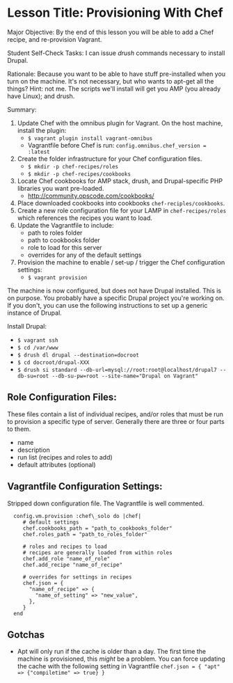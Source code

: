 # Lesson Title: Provisioning With Chef

Major Objective: By the end of this lesson you will be able to add a Chef recipe, and re-provision Vagrant.

Student Self-Check Tasks: I can issue *drush* commands necessary to install Drupal.

Rationale: Because you want to be able to have stuff pre-installed when you turn on the machine. It's not necessary, but who wants to apt-get all the things? Hint: not me. The scripts we'll install will get you AMP (you already have Linux); and drush.

Summary:

1. Update Chef with the omnibus plugin for Vagrant. On the host machine, install the plugin:
   - `$ vagrant plugin install vagrant-omnibus`
   - Vagrantfile before Chef is run:
     `config.omnibus.chef_version = :latest`
1. Create the folder infrastructure for your Chef configuration files.
   - `$ mkdir -p chef-recipes/roles`
   - `$ mkdir -p chef-recipes/cookbooks`
2. Locate Chef cookbooks for AMP stack, drush, and Drupal-specific PHP libraries you want pre-loaded.
   - http://community.opscode.com/cookbooks/
3. Place downloaded cookbooks into cookbooks `chef-reciples/cookbooks`.
4. Create a new role configuration file for your LAMP in `chef-recipes/roles` which references the recipes you want to load.
5. Update the Vagrantfile to include:
   - path to roles folder
   - path to cookbooks folder
   - role to load for this server
   - overrides for any of the default settings
6. Provision the machine to enable / set-up / trigger the Chef configuration settings:
   - `$ vagrant provision`

The machine is now configured, but does not have Drupal installed. This is on purpose. You probably have a specific Drupal project you're working on. If you don't, you can use the following instructions to set up a generic instance of Drupal.

Install Drupal:

   - `$ vagrant ssh`
   - `$ cd /var/www`
   - `$ drush dl drupal --destination=docroot`
   - `$ cd docroot/drupal-XXX`
   - `$ drush si standard --db-url=mysql://root:root@localhost/drupal7 --db-su=root --db-su-pw=root --site-name="Drupal on Vagrant"`

## Role Configuration Files:
These files contain a list of individual recipes, and/or roles that must be run to provision a specific type of server.
Generally there are three or four parts to them.

   - name
   - description
   - run list (recipes and roles to add)
   - default attributes (optional)

## Vagrantfile Configuration Settings:
Stripped down configuration file. The Vagrantfile is well commented.

````
  config.vm.provision :chef\_solo do |chef|
     # default settings
     chef.cookbooks_path = "path_to_cookbooks_folder"
     chef.roles_path = "path_to_roles_folder"

     # roles and recipes to load
     # recipes are generally loaded from within roles
     chef.add_role "name_of_role"
     chef.add_recipe "name_of_recipe"

     # overrides for settings in recipes
     chef.json = {
       "name_of_recipe" => {
         "name_of_setting" => "new_value",
       },
     }
  end
````

## Gotchas

- Apt will only run if the cache is older than a day. The first time the machine is provisioned, this *might* be a problem. You can force updating the cache
  with the following setting in Vagrantfile `chef.json = { "apt" => {"compiletime" => true} }`
